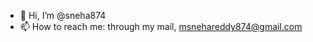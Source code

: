 - 👋 Hi, I’m @sneha874
- 📫 How to reach me: through my mail, msnehareddy874@gmail.com

<!---
sneha874/sneha874 is a ✨ special ✨ repository because its `README.md` (this file) appears on your GitHub profile.
You can click the Preview link to take a look at your changes.
--->
